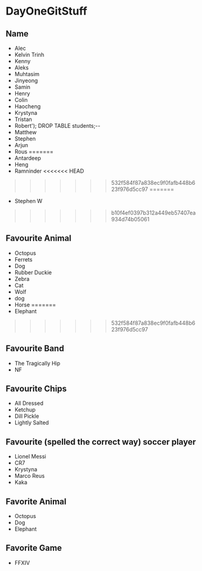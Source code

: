 # DayOneGitStuff

## Name

- Alec
- Kelvin Trinh
- Kenny
- Aleks
- Muhtasim
- Jinyeong
- Samin
- Henry
- Colin
- Haocheng
- Krystyna
- Tristan
- Robert'); DROP TABLE students;--
- Matthew
- Stephen
- Arjun
- Rous
=======
- Antardeep
- Heng
- Ramninder
<<<<<<< HEAD
>>>>>>> 532f584f87a838ec9f0fafb448b623f976d5cc97
=======
- Stephen W
>>>>>>> b10f4ef0397b312a449eb57407ea934d74b05061

## Favourite Animal

- Octopus
- Ferrets
- Dog
- Rubber Duckie
- Zebra
- Cat
- Wolf
- dog
- Horse
=======
- Elephant
>>>>>>> 532f584f87a838ec9f0fafb448b623f976d5cc97

## Favourite Band

- The Tragically Hip
- NF

## Favourite Chips

- All Dressed
- Ketchup
- Dill Pickle
- Lightly Salted

## Favourite (spelled the correct way) soccer player

- Lionel Messi
- CR7
- Krystyna
- Marco Reus
- Kaka

## Favorite Animal

- Octopus
- Dog
- Elephant

## Favorite Game

- FFXIV
